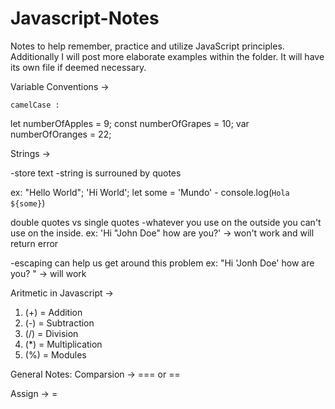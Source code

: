 # Javascript-Notes
Notes to help remember, practice and utilize JavaScript principles.
Additionally I will post more elaborate examples within the folder.
It will have its own file if deemed necessary.

Variable Conventions ->

    camelCase :
let numberOfApples = 9;
const numberOfGrapes = 10;
var numberOfOranges = 22;

Strings -> 

-store text
-string is surrouned by quotes

ex:
"Hello World";
'Hi World';
let some = 'Mundo' - 
console.log(`Hola ${some}`)

double quotes vs single quotes
-whatever you use on the outside you can't use on the inside.
ex: 'Hi "John Doe" how are you?' -> won't work and will return error

-escaping can help us get around this problem
ex: "Hi \'Jonh Doe\' how are you? " -> will work


Aritmetic in Javascript ->

1. (+) = Addition
2. (-) = Subtraction
3. (/) = Division
4. (*) = Multiplication
5. (%) = Modules


General Notes:
Comparsion -> === or ==

Assign -> =








